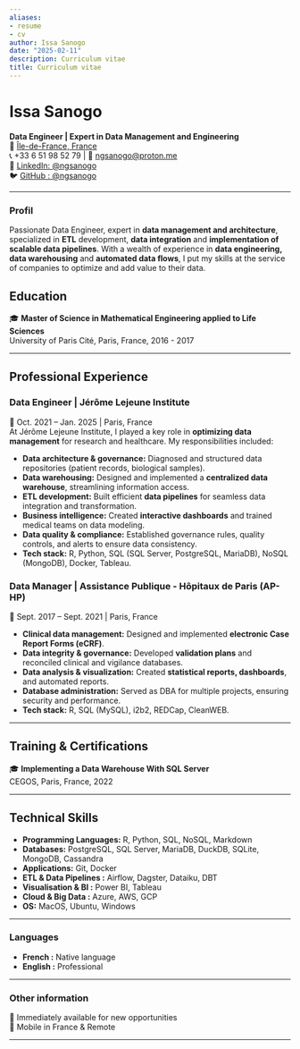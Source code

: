 ```yaml
---
aliases:
- resume
- cv
author: Issa Sanogo
date: "2025-02-11"
description: Curriculum vitae
title: Curriculum vitae
---
```


# Issa Sanogo  
**Data Engineer | Expert in Data Management and Engineering**  
📍 [Île-de-France, France](https://maps.app.goo.gl/RekvUGDw4UToLPzu7)  
📞 +33 6 51 98 52 79 | 📧 ngsanogo@proton.me  
🔗 [LinkedIn: @ngsanogo](https://www.linkedin.com/in/ngsanogo)  
🐦 [GitHub : @ngsanogo](https://github.com/ngsanogo)

---

### **Profil**  
Passionate Data Engineer, expert in **data management and architecture**, specialized in **ETL** development, **data integration** and **implementation of scalable data pipelines**.
With a wealth of experience in **data engineering, data warehousing** and **automated data flows**, I put my skills at the service of companies to optimize and add value to their data.



## Education  
🎓 **Master of Science in Mathematical Engineering applied to Life Sciences**  
University of Paris Cité, Paris, France, 2016 - 2017  

---

## Professional Experience  

### **Data Engineer | Jérôme Lejeune Institute**  
📅 Oct. 2021 – Jan. 2025 | Paris, France  
At Jérôme Lejeune Institute, I played a key role in **optimizing data management** for research and healthcare. My responsibilities included:  
- **Data architecture & governance:** Diagnosed and structured data repositories (patient records, biological samples).  
- **Data warehousing:** Designed and implemented a **centralized data warehouse**, streamlining information access.  
- **ETL development:** Built efficient **data pipelines** for seamless data integration and transformation.  
- **Business intelligence:** Created **interactive dashboards** and trained medical teams on data modeling.  
- **Data quality & compliance:** Established governance rules, quality controls, and alerts to ensure data consistency.  
- **Tech stack:** R, Python, SQL (SQL Server, PostgreSQL, MariaDB), NoSQL (MongoDB), Docker, Tableau.  

### **Data Manager | Assistance Publique - Hôpitaux de Paris (AP-HP)**  
📅 Sept. 2017 – Sept. 2021 | Paris, France  
- **Clinical data management:** Designed and implemented **electronic Case Report Forms (eCRF)**.  
- **Data integrity & governance:** Developed **validation plans** and reconciled clinical and vigilance databases.  
- **Data analysis & visualization:** Created **statistical reports, dashboards**, and automated reports.  
- **Database administration:** Served as DBA for multiple projects, ensuring security and performance.  
- **Tech stack:** R, SQL (MySQL), i2b2, REDCap, CleanWEB.  

---

## **Training & Certifications**  
🎓 **Implementing a Data Warehouse With SQL Server**  
CEGOS, Paris, France, 2022  

---

## Technical Skills  
- **Programming Languages:** R, Python, SQL, NoSQL, Markdown  
- **Databases:** PostgreSQL, SQL Server, MariaDB, DuckDB, SQLite, MongoDB, Cassandra
- **Applications:** Git, Docker
- **ETL & Data Pipelines :** Airflow, Dagster, Dataiku, DBT
- **Visualisation & BI :** Power BI, Tableau
- **Cloud & Big Data :** Azure, AWS, GCP 
- **OS:** MacOS, Ubuntu, Windows  

---

### **Languages**  
- **French :** Native language  
- **English :** Professional  

---

### **Other information**  
🚀 Immediately available for new opportunities  
📍 Mobile in France & Remote

---
